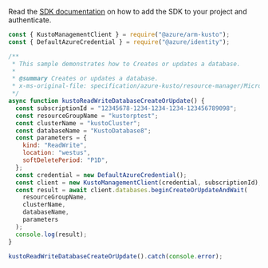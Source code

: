 Read the [SDK documentation](https://github.com/Azure/azure-sdk-for-js/blob/%40azure%2Farm-kusto_7.1.1/sdk/kusto/arm-kusto/README.md) on how to add the SDK to your project and authenticate.

```javascript
const { KustoManagementClient } = require("@azure/arm-kusto");
const { DefaultAzureCredential } = require("@azure/identity");

/**
 * This sample demonstrates how to Creates or updates a database.
 *
 * @summary Creates or updates a database.
 * x-ms-original-file: specification/azure-kusto/resource-manager/Microsoft.Kusto/stable/2022-02-01/examples/KustoDatabasesCreateOrUpdate.json
 */
async function kustoReadWriteDatabaseCreateOrUpdate() {
  const subscriptionId = "12345678-1234-1234-1234-123456789098";
  const resourceGroupName = "kustorptest";
  const clusterName = "kustoCluster";
  const databaseName = "KustoDatabase8";
  const parameters = {
    kind: "ReadWrite",
    location: "westus",
    softDeletePeriod: "P1D",
  };
  const credential = new DefaultAzureCredential();
  const client = new KustoManagementClient(credential, subscriptionId);
  const result = await client.databases.beginCreateOrUpdateAndWait(
    resourceGroupName,
    clusterName,
    databaseName,
    parameters
  );
  console.log(result);
}

kustoReadWriteDatabaseCreateOrUpdate().catch(console.error);
```

